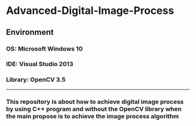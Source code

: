 # Advanced-Digital-Image-Process
## Environment
### OS:      Microsoft Windows 10
### IDE:     Visual Studio 2013
### Library: OpenCV 3.5
------------------------------------------------------------------------------------------------------------------------
### This repository is about how to achieve digital image process by using C++ program and without the OpenCV library when the main propose is to achieve the image process algorithm
